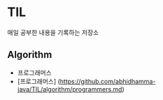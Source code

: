 # TIL
매일 공부한 내용을 기록하는 저장소

## Algorithm
* 프로그래머스
 * [프로그래머스] (https://github.com/abhidhamma-java/TIL/algorithm/programmers.md)

